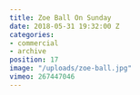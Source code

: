 ```yaml
---
title: Zoe Ball On Sunday
date: 2018-05-31 19:32:00 Z
categories:
- commercial
- archive
position: 17
image: "/uploads/zoe-ball.jpg"
vimeo: 267447046
---
```


